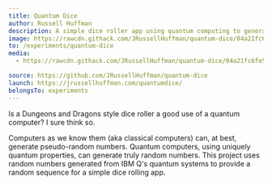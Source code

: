 ```yaml
---
title: Quantum Dice
author: Russell Huffman
description: A simple dice roller app using quantum computing to generate random numbers.
image: https://rawcdn.githack.com/JRussellHuffman/quantum-dice/04a21fc6fe5a0e0a00a47dbc86467b888716e1d5/assets/header-image.png
to: /experiments/quantum-dice
media:
  - https://rawcdn.githack.com/JRussellHuffman/quantum-dice/04a21fc6fe5a0e0a00a47dbc86467b888716e1d5/assets/header-image.png

source: https://github.com/JRussellHuffman/quantum-dice
launch: https://jrussellhuffman.com/quantumdice/
belongsTo: experiments
---
```

Is a Dungeons and Dragons style dice roller a good use of a quantum computer? I sure think so.

Computers as we know them (aka classical computers) can, at best, generate pseudo-random numbers. Quantum computers, using uniquely quantum properties, can generate truly random numbers. This project uses random numbers generated from IBM Q's quantum systems to provide a random sequence for a simple dice rolling app.
